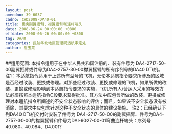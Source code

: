 ```yaml
---
layout: post
amendno: 39-6037
cadno: CAD2008-DA40-01
title: 更换副翼摇臂、襟翼摇臂和连杆端头
date: 2008-06-24 00:00:00 +0800
effdate: 2008-06-26 00:00:00 +0800
tag: DA40
categories: 民航华北地区管理局适航审定处
author: 崔玉亮
---
```


##适用范围:
本指令适用于在中华人民共和国注册的、装有件号为 DA4-2717-50-00副翼摇臂或件号为DA4-2757-30-00襟翼摇臂的所有序列号的DA40 D飞机。
注1：本适航指令适用于上述所有型号的飞机，无论本适航指令要求所涉及的区域是否经过改装、更换或修理。对那些经过改装、更换或修理的飞机，如果所做的改装、更换或修理影响到本适航指令要求的实施，飞机所有人/营运人采用的等效方法必须按照本适航指令C段要求获得批准。其方法中应包含所做的改装、更换或修理对本适航指令所阐述的不安全状态影响的评估；而且，如果该不安全状态没有被消除，其要求中应包含针对这种不安全状态的具体的建议措施。
注2：已经确认下列DA40 D飞机交付时安装了件号为 DA4-2717-50-00的副翼摇臂、件号为DA4-2757-30-00的襟翼摇臂和件号为DAI-9027-00-01弯曲连杆端头：序列号40.080、40.084、D4.001?

